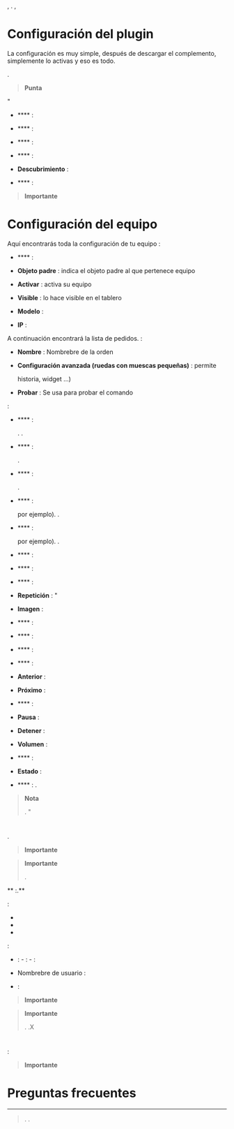 ,
. 
,


# Configuración del plugin

La configuración es muy simple, después de descargar el complemento,
simplemente lo activas y eso es todo. 



.

> **Punta**
>
> 



"

-   **** : 
-   **** : 
-   **** : 
    
-   **** : 
-   **Descubrimiento** : 
    
    
-   **** : 

> **Importante**
>
> 
> 

# Configuración del equipo




Aquí encontrarás toda la configuración de tu equipo :

-   **** : 
-   **Objeto padre** : indica el objeto padre al que pertenece
    equipo
-   **Activar** : activa su equipo
-   **Visible** : lo hace visible en el tablero
-   **Modelo** : 
    
-   **IP** : 
    

A continuación encontrará la lista de pedidos. :

-   **Nombre** : Nombrebre de la orden
-   **Configuración avanzada (ruedas con muescas pequeñas)** : permite
    
    historia, widget ...)
-   **Probar** : Se usa para probar el comando

 :

-   **** : 
    
    . 
    .
-   **** :  
    
    .
-   **** : 
    
    .
-   **** : 
    
    por ejemplo). 
    .
-   **** : 
    
    por ejemplo). 
    .
-   **** : 
-   **** : 
-   **** : 
-   **Repetición** : "
-   **Imagen** : 
-   **** : 
-   **** : 
-   **** : 
-   **** : 
-   **Anterior** : 
-   **Próximo** : 
-   **** : 
-   **Pausa** : 
-   **Detener** : 
-   **Volumen** : 
-   **** : 
-   **Estado** : 
-   **** : .
    
    

> **Nota**
>
> 
> . 
> "

# 



. 





> **Importante**
>
> 

> **Importante**
>
> 
> .

** :.**

 :

-   
-   
    
-   
    

 :

-    :
    -    : 
    -    : 
-   Nombrebre de usuario : 


-    : 

> **Importante**
>
> 

> **Importante**
>
> . .X 


# 


 :

> **Importante**
>
> 

# Preguntas frecuentes

**  **
>
> . .
